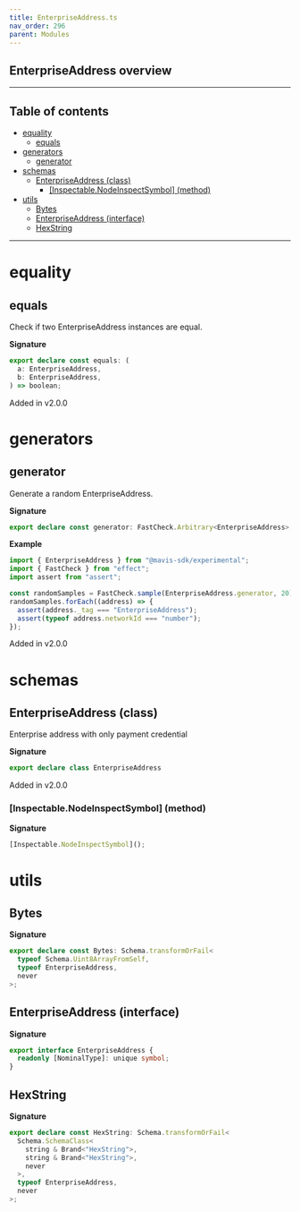 ```yaml
---
title: EnterpriseAddress.ts
nav_order: 296
parent: Modules
---
```


## EnterpriseAddress overview

---

<h2 class="text-delta">Table of contents</h2>

- [equality](#equality)
  - [equals](#equals)
- [generators](#generators)
  - [generator](#generator)
- [schemas](#schemas)
  - [EnterpriseAddress (class)](#enterpriseaddress-class)
    - [[Inspectable.NodeInspectSymbol] (method)](#inspectablenodeinspectsymbol-method)
- [utils](#utils)
  - [Bytes](#bytes)
  - [EnterpriseAddress (interface)](#enterpriseaddress-interface)
  - [HexString](#hexstring)

---

# equality

## equals

Check if two EnterpriseAddress instances are equal.

**Signature**

```ts
export declare const equals: (
  a: EnterpriseAddress,
  b: EnterpriseAddress,
) => boolean;
```

Added in v2.0.0

# generators

## generator

Generate a random EnterpriseAddress.

**Signature**

```ts
export declare const generator: FastCheck.Arbitrary<EnterpriseAddress>;
```

**Example**

```ts
import { EnterpriseAddress } from "@mavis-sdk/experimental";
import { FastCheck } from "effect";
import assert from "assert";

const randomSamples = FastCheck.sample(EnterpriseAddress.generator, 20);
randomSamples.forEach((address) => {
  assert(address._tag === "EnterpriseAddress");
  assert(typeof address.networkId === "number");
});
```

Added in v2.0.0

# schemas

## EnterpriseAddress (class)

Enterprise address with only payment credential

**Signature**

```ts
export declare class EnterpriseAddress
```

Added in v2.0.0

### [Inspectable.NodeInspectSymbol] (method)

**Signature**

```ts
[Inspectable.NodeInspectSymbol]();
```

# utils

## Bytes

**Signature**

```ts
export declare const Bytes: Schema.transformOrFail<
  typeof Schema.Uint8ArrayFromSelf,
  typeof EnterpriseAddress,
  never
>;
```

## EnterpriseAddress (interface)

**Signature**

```ts
export interface EnterpriseAddress {
  readonly [NominalType]: unique symbol;
}
```

## HexString

**Signature**

```ts
export declare const HexString: Schema.transformOrFail<
  Schema.SchemaClass<
    string & Brand<"HexString">,
    string & Brand<"HexString">,
    never
  >,
  typeof EnterpriseAddress,
  never
>;
```
